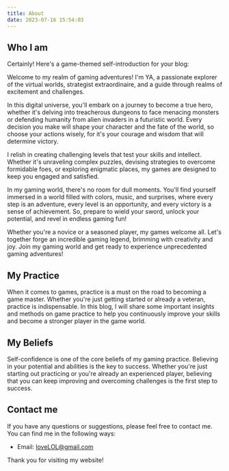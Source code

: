 ```yaml
---
title: About
date: 2023-07-16 15:54:03
---
```


## Who I am

Certainly! Here's a game-themed self-introduction for your blog:

Welcome to my realm of gaming adventures! I'm YA, a passionate explorer of the virtual worlds, strategist extraordinaire, and a guide through realms of excitement and challenges.

In this digital universe, you'll embark on a journey to become a true hero, whether it's delving into treacherous dungeons to face menacing monsters or defending humanity from alien invaders in a futuristic world. Every decision you make will shape your character and the fate of the world, so choose your actions wisely, for it's your courage and wisdom that will determine victory.

I relish in creating challenging levels that test your skills and intellect. Whether it's unraveling complex puzzles, devising strategies to overcome formidable foes, or exploring enigmatic places, my games are designed to keep you engaged and satisfied.

In my gaming world, there's no room for dull moments. You'll find yourself immersed in a world filled with colors, music, and surprises, where every step is an adventure, every level is an opportunity, and every victory is a sense of achievement. So, prepare to wield your sword, unlock your potential, and revel in endless gaming fun!

Whether you're a novice or a seasoned player, my games welcome all. Let's together forge an incredible gaming legend, brimming with creativity and joy. Join my gaming world and get ready to experience unprecedented gaming adventures!

## My Practice

When it comes to games, practice is a must on the road to becoming a game master. Whether you're just getting started or already a veteran, practice is indispensable. In this blog, I will share some important insights and methods on game practice to help you continuously improve your skills and become a stronger player in the game world.

## My Beliefs

Self-confidence is one of the core beliefs of my gaming practice. Believing in your potential and abilities is the key to success. Whether you're just starting out practicing or you're already an experienced player, believing that you can keep improving and overcoming challenges is the first step to success.

## Contact me

If you have any questions or suggestions, please feel free to contact me. You can find me in the following ways:

- Email: loveLOL@gmail.com

Thank you for visiting my website!
